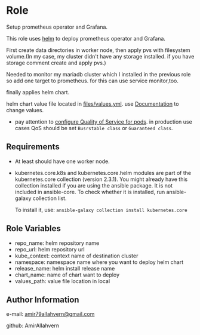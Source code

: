 Role
=========

Setup prometheus operator and Grafana.

This role uses [helm](https://helm.sh/) to deploy prometheus operator and Grafana.

First create data directories in worker node, then apply pvs with filesystem volume.(In my case, my cluster didn't have any storage installed. if you have storage comment create and apply pvs.)

Needed to monitor my mariadb cluster which I installed in the previous role so add one target to prometheus.
for this can use service monitor,too.

finally applies helm chart.

helm chart value file located in [files/values.yml](files/values.yml).
use [Documentation](https://github.com/prometheus-community/helm-charts/tree/main/charts/kube-prometheus-stack) to change values.

* pay attention to [configure Quality of Service for pods](https://kubernetes.io/docs/tasks/configure-pod-container/quality-service-pod/). in production use cases QoS should be set `Busrstable class` or `Guaranteed class`.

Requirements
------------

- At least should have one worker node.

- kubernetes.core.k8s and kubernetes.core.helm modules are part of the kubernetes.core collection (version 2.3.1).
    You might already have this collection installed if you are using the ansible package. It is not included in ansible-core. To check whether it is installed, run ansible-galaxy collection list.
    
    To install it, use: ```ansible-galaxy collection install kubernetes.core```

Role Variables
--------------

- repo_name: helm repository name
- repo_url: helm repository url
- kube_context: context name of destination cluster
- namespace: namespace name where you want to deploy helm chart
- release_name: helm install release name
- chart_name: name of chart want to deploy
- values_path: value file location in local

Author Information
------------------

e-mail: amir79allahvern@gmail.com

github: AmirAllahvern
